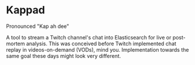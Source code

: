 # Kappad

Pronounced "Kap ah dee"

A tool to stream a Twitch channel's chat into Elasticsearch for live or post-mortem analysis. This was conceived before Twitch implemented chat replay in videos-on-demand (VODs), mind you. Implementation towards the same goal these days might look very different.

